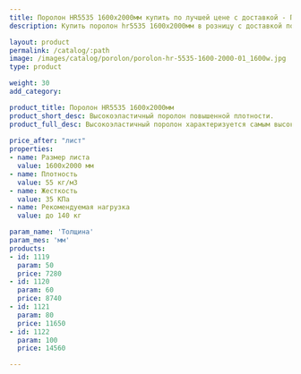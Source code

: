 ```yaml
---
title: Поролон HR5535 1600х2000мм купить по лучшей цене с доставкой - Поролоныч
description: Купить поролон hr5535 1600х2000мм в розницу с доставкой по Москве в интернет-магазине Поролоныча.

layout: product
permalink: /catalog/:path
image: /images/catalog/porolon/porolon-hr-5535-1600-2000-01_1600w.jpg
type: product

weight: 30
add_category: 

product_title: Поролон HR5535 1600х2000мм
product_short_desc: Высокоэластичный поролон повышенной плотности.
product_full_desc: Высокоэластичный поролон характеризуется самым высоким уровнем комфорта благодаря сочетанию низкой начальной жесткости с высоким значением несущей способности и отсутствием эффекта проваливания. Уникальный материал для изготовления качественной мебели для сидения и лежания.
        
price_after: "лист"
properties:
- name: Размер листа
  value: 1600х2000 мм
- name: Плотность
  value: 55 кг/м3
- name: Жесткость
  value: 35 КПа
- name: Рекомендуемая нагрузка
  value: до 140 кг

param_name: 'Толщина'
param_mes: 'мм'
products:
- id: 1119
  param: 50
  price: 7280
- id: 1120
  param: 60
  price: 8740
- id: 1121
  param: 80
  price: 11650
- id: 1122
  param: 100
  price: 14560

---
```

